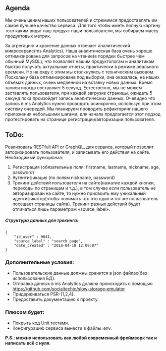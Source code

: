 ## Agenda
Мы очень ценим наших пользователей и стремимся предоставлять им самое лучшее качество сервиса.
Для того чтобы иметь полную картину того каким видят наш продукт наши пользователи, 
мы собираем массу продуктовых метрик.

За агрегацию и хранение данных отвечает аналитический микросервис(ms Analytics).
Наша аналитическая база очень хорошо оптимизирована для запросов на чтение(в порядки быстрее чем обычный MySQL), 
что позволяет нашим продуктологам и аналитикам быстро получать актуальные отчеты, практически в режиме реального времени.
Но на ряду с этим мы столкнулись с техническим вызовом.
Поскольку база оптимизирована под выборки, она оказалась,
на наших объемах данных, очень медленной на вставку новых данных. Время записи иногда составляет 5 секунд.
 Естественно, мы не можем заставлять пользователя, при каждой загрузке страницы, 
ожидать 5 секунд пока произойдет запись аналитических данных.
Очевидно что запись в ms Analytics нужно проводить асинхронно, используя при этом систему очередей.
Мы планируем проводить рефакторинг нашего приложения небольшими шагами, 
для начала предлагается этот подход протестировать на странице регистрации/авторизации пользователя.


 ## ToDo:
Реализовать RESTfull API or GraphQL, для сервиса, который позволит авторизировать пользователя, и записывать его действия на сайте.
Необходимый функционал:
1. Регистрация (обязательные поля: firstname, lastname, nickname, age, password)
2. Аутентификация (по полям nickname, password)
3. Трекинг действий пользователя на сайте(нажатие каждой кнопки, переходы по страницам и т.д.), 
в том случае если пользователь не авторизирован на сайте, то нужно присвоить ему уникальный идентификатор(чтобы понимать
 что это один и тот же пользователь посещает страницы сайта).
Трекинг разных действий будет отличаться лишь параметром «source_label».

 
##### Структура данных для трекинга:
 ```
 {
     "id_user" : 9841,
     "source_label" : "search_page", 
     "date_created" : "2018-04-10 12:09:07"
 }
```

### Дополнительные условия:
* Пользовательские данные должны хранится в json файлах(без использования БД).
* Отправка данных в ms Analytics должна происходить с помощью https://github.com/socialtechio/slow-storage-emulator
* Придерживаться PSR-(1,2,4).
* Предоставить документацию к проекту.

### Плюсом будет: 
* Покрыть код Unit тестами.
* Конфигурацию сервиса вынести в файлы .env.

<b> P.S.: можно использовать как любой современный фреймворк так и написать всё с нуля.</b>
